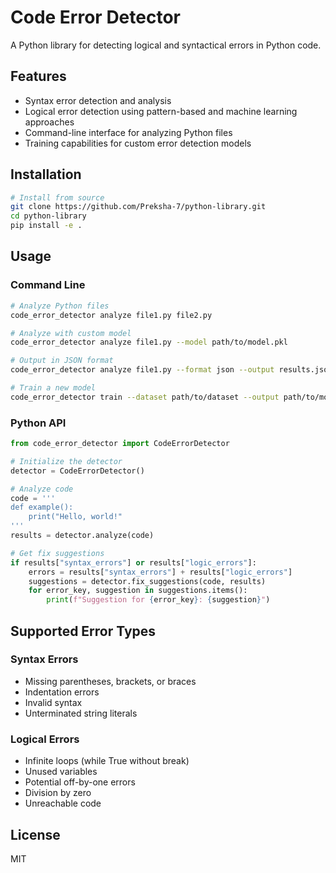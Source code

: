 # Code Error Detector

A Python library for detecting logical and syntactical errors in Python code.

## Features

- Syntax error detection and analysis
- Logical error detection using pattern-based and machine learning approaches
- Command-line interface for analyzing Python files
- Training capabilities for custom error detection models

## Installation

```bash
# Install from source
git clone https://github.com/Preksha-7/python-library.git
cd python-library
pip install -e .
```

## Usage

### Command Line

```bash
# Analyze Python files
code_error_detector analyze file1.py file2.py

# Analyze with custom model
code_error_detector analyze file1.py --model path/to/model.pkl

# Output in JSON format
code_error_detector analyze file1.py --format json --output results.json

# Train a new model
code_error_detector train --dataset path/to/dataset --output path/to/model.pkl
```

### Python API

```python
from code_error_detector import CodeErrorDetector

# Initialize the detector
detector = CodeErrorDetector()

# Analyze code
code = '''
def example():
    print("Hello, world!"
'''
results = detector.analyze(code)

# Get fix suggestions
if results["syntax_errors"] or results["logic_errors"]:
    errors = results["syntax_errors"] + results["logic_errors"]
    suggestions = detector.fix_suggestions(code, results)
    for error_key, suggestion in suggestions.items():
        print(f"Suggestion for {error_key}: {suggestion}")
```

## Supported Error Types

### Syntax Errors

- Missing parentheses, brackets, or braces
- Indentation errors
- Invalid syntax
- Unterminated string literals

### Logical Errors

- Infinite loops (while True without break)
- Unused variables
- Potential off-by-one errors
- Division by zero
- Unreachable code

## License

MIT

